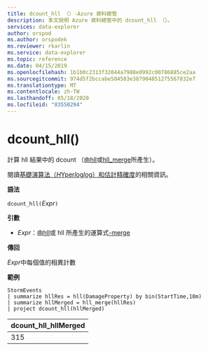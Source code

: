 ```yaml
---
title: dcount_hll （）-Azure 資料總管
description: 本文說明 Azure 資料總管中的 dcount_hll （）。
services: data-explorer
author: orspod
ms.author: orspodek
ms.reviewer: rkarlin
ms.service: data-explorer
ms.topic: reference
ms.date: 04/15/2019
ms.openlocfilehash: 1b1b0c2313f32044a7988e0992c00786885ce2aa
ms.sourcegitcommit: 974d5f2bccabe504583e387904851275567832e7
ms.translationtype: MT
ms.contentlocale: zh-TW
ms.lasthandoff: 05/18/2020
ms.locfileid: "83550294"
---
```

# <a name="dcount_hll"></a>dcount_hll()

計算 hll 結果中的 dcount （由[hll](hll-aggfunction.md)或[hll_merge](hll-merge-aggfunction.md)所產生）。

閱讀[基礎演算法（*H*Yper*l*og*l*og）和估計精確度](dcount-aggfunction.md#estimation-accuracy)的相關資訊。

**語法**

`dcount_hll(`*Expr*`)`

**引數**

* *Expr*：由[hll](hll-aggfunction.md)或 hll 所產生的運算式[-merge](hll-merge-aggfunction.md)

**傳回**

*Expr*中每個值的相異計數

**範例**

<!-- csl: https://help.kusto.windows.net:443/Samples -->
```kusto
StormEvents
| summarize hllRes = hll(DamageProperty) by bin(StartTime,10m)
| summarize hllMerged = hll_merge(hllRes)
| project dcount_hll(hllMerged)
```

|dcount_hll_hllMerged|
|---|
|315|
